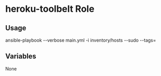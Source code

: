 # heroku-toolbelt Role

## Usage

ansible-playbook --verbose main.yml -i inventory/hosts --sudo --tags=

## Variables

None
